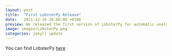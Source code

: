 ```yaml
---
layout: post
title:  "First LobsterPy Release"
date:   2021-12-16 10:00:00 +0100
preview: We released the first version of LobsterPy for automatic analysis of Lobster outputs.
image: images/LobsterPy.png
categories: jekyll update
---
```

You can find LobsterPy [here](https://github.com/JaGeo/LobsterPy)
















